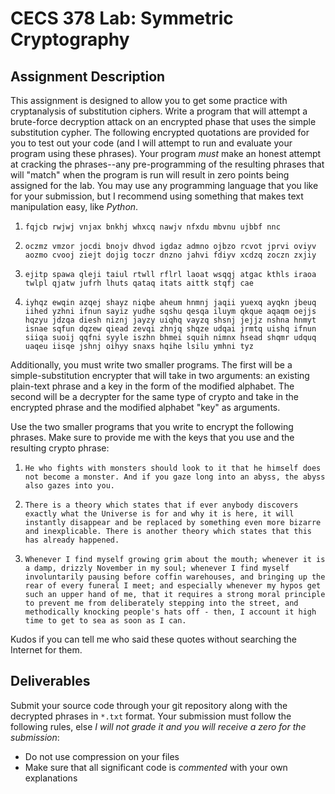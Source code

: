 # CECS 378 Lab: Symmetric Cryptography

## Assignment Description

This assignment is designed to allow you to get some practice with cryptanalysis of substitution ciphers. Write a program that will attempt a brute-force decryption attack on an encrypted phase that uses the simple substitution cypher. The following encrypted quotations are provided for you to test out your code (and I will attempt to run and evaluate your program using these phrases). Your program *must* make an honest attempt at cracking the phrases--any pre-programming of the resulting phrases that will "match" when the program is run will result in zero points being assigned for the lab. You may use any programming language that you like for your submission, but I recommend using something that makes text manipulation easy, like *Python*.

1. `fqjcb rwjwj vnjax bnkhj whxcq nawjv nfxdu mbvnu ujbbf nnc`

2. `oczmz vmzor jocdi bnojv dhvod igdaz admno ojbzo rcvot jprvi oviyv aozmo cvooj ziejt dojig toczr dnzno jahvi fdiyv xcdzq zoczn zxjiy`

3. `ejitp spawa qleji taiul rtwll rflrl laoat wsqqj atgac kthls iraoa twlpl qjatw jufrh lhuts qataq itats aittk stqfj cae`

4. `iyhqz ewqin azqej shayz niqbe aheum hnmnj jaqii yuexq ayqkn jbeuq iihed yzhni ifnun sayiz yudhe sqshu qesqa iluym qkque aqaqm oejjs hqzyu jdzqa diesh niznj jayzy uiqhq vayzq shsnj jejjz nshna hnmyt isnae sqfun dqzew qiead zevqi zhnjq shqze udqai jrmtq uishq ifnun siiqa suoij qqfni syyle iszhn bhmei squih nimnx hsead shqmr udquq uaqeu iisqe jshnj oihyy snaxs hqihe lsilu ymhni tyz`

Additionally, you must write two smaller programs. The first will be a simple-substitution encrypter that will take in two arguments: an existing plain-text phrase and a key in the form of the modified alphabet. The second will be a decrypter for the same type of crypto and take in the encrypted phrase and the modified alphabet "key" as arguments.

Use the two smaller programs that you write to encrypt the following phrases. Make sure to provide me with the keys that you use and the resulting crypto phrase:

1. `He who fights with monsters should look to it that he himself does not become a monster. And if you gaze long into an abyss, the abyss also gazes into you.`

2. `There is a theory which states that if ever anybody discovers exactly what the Universe is for and why it is here, it will instantly disappear and be replaced by something even more bizarre and inexplicable. There is another theory which states that this has already happened.`

3. `Whenever I find myself growing grim about the mouth; whenever it is a damp, drizzly November in my soul; whenever I find myself involuntarily pausing before coffin warehouses, and bringing up the rear of every funeral I meet; and especially whenever my hypos get such an upper hand of me, that it requires a strong moral principle to prevent me from deliberately stepping into the street, and methodically knocking people's hats off - then, I account it high time to get to sea as soon as I can.`

Kudos if you can tell me who said these quotes without searching the Internet for them.

## Deliverables

Submit your source code through your git repository along with the decrypted phrases in `*.txt` format. Your submission must follow the following rules, else *I will not grade it and you will receive a zero for the submission*:

* Do not use compression on your files
* Make sure that all significant code is *commented* with your own explanations
